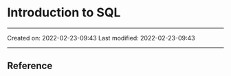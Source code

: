 # Introduction to SQL
___

Created on: 2022-02-23-09:43
Last modified: 2022-02-23-09:43

___



## Reference